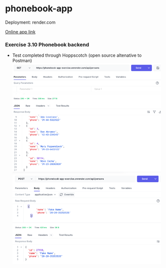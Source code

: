 # phonebook-app

Deployment: render.com

[Online app link](https://phonebook-app-exercise.onrender.com/api/persons)

### Exercise 3.10 Phonebook backend

- Test completed through Hoppscotch (open source altenative to Postman)
  ![GET request screenshot](assets/image.png)
  ![POST request screenshot](assets/image-1.png)
